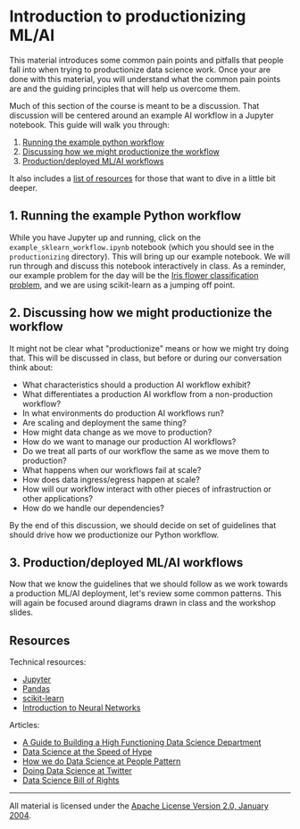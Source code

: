 # Introduction to productionizing ML/AI

This material introduces some common pain points and pitfalls that people fall into when trying to productionize data science work. Once your are done with this material, you will understand what the common pain points are and the guiding principles that will help us overcome them.

Much of this section of the course is meant to be a discussion. That discussion will be centered around an example AI workflow in a Jupyter notebook. This guide will walk you through:

1. [Running the example python workflow](#1-running-the-example-python-workflow)
2. [Discussing how we might productionize the workflow](#2-discussing-how-we-might-productionize-the-workflow)
3. [Production/deployed ML/AI workflows](#3-productiondeployed-mlai-workflows)

It also includes a [list of resources](#resources) for those that want to dive in a little bit deeper.

## 1. Running the example Python workflow

While you have Jupyter up and running, click on the `example_sklearn_workflow.ipynb` notebook (which you should see in the `productionizing` directory). This will bring up our example notebook. We will run through and discuss this notebook interactively in class. As a reminder, our example problem for the day will be the [Iris flower classification problem](https://en.wikipedia.org/wiki/Iris_flower_data_set), and we are using scikit-learn as a jumping off point.

## 2. Discussing how we might productionize the workflow

It might not be clear what "productionize" means or how we might try doing that. This will be discussed in class, but before or during our conversation think about:

- What characteristics should a production AI workflow exhibit?
- What differentiates a production AI workflow from a non-production workflow?
- In what environments do production AI workflows run? 
- Are scaling and deployment the same thing?
- How might data change as we move to production?
- How do we want to manage our production AI workflows?
- Do we treat all parts of our workflow the same as we move them to production?
- What happens when our workflows fail at scale?
- How does data ingress/egress happen at scale?
- How will our workflow interact with other pieces of infrastruction or other applications?
- How do we handle our dependencies?

By the end of this discussion, we should decide on set of guidelines that should drive how we productionize our Python workflow.

## 3. Production/deployed ML/AI workflows

Now that we know the guidelines that we should follow as we work towards a production ML/AI deployment, let's review some common patterns. This will again be focused around diagrams drawn in class and the workshop slides.

## Resources

Technical resources:

- [Jupyter](http://jupyter.org/)
- [Pandas](https://pandas.pydata.org/)
- [scikit-learn](http://scikit-learn.org/stable/)
- [Introduction to Neural Networks](http://blog.kaggle.com/2017/11/27/introduction-to-neural-networks/)

Articles:

- [A Guide to Building a High Functioning Data Science Department](http://multithreaded.stitchfix.com/blog/2016/03/16/engineers-shouldnt-write-etl/)  
- [Data Science at the Speed of Hype](http://www.john-foreman.com/blog/surviving-data-science-at-the-speed-of-hype)   
- [How we do Data Science at People Pattern](https://www.peoplepattern.com/post.html#!/how-we-do-data-science-at-people-pattern)  
- [Doing Data Science at Twitter](https://medium.com/@rchang/my-two-year-journey-as-a-data-scientist-at-twitter-f0c13298aee6)
- [Data Science Bill of Rights](http://www.pachyderm.io/dsbor.html)

___
All material is licensed under the [Apache License Version 2.0, January 2004](http://www.apache.org/licenses/LICENSE-2.0).
